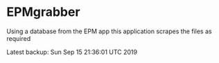 # EPMgrabber
Using a database from the EPM app this application scrapes the files as required


Latest backup: Sun Sep 15 21:36:01 UTC 2019
